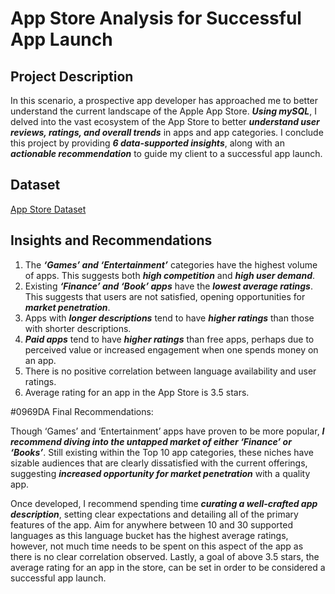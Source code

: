 # App Store Analysis for Successful App Launch


## Project Description

In this scenario, a prospective app developer has approached me to better understand the current landscape of the Apple App Store. ***Using mySQL***, I delved into the vast ecosystem of the App Store to better ***understand user reviews, ratings, and overall trends*** in apps and app categories. I conclude this project by providing ***6 data-supported insights***, along with an ***actionable recommendation*** to guide my client to a successful app launch. 




## Dataset

[App Store Dataset](https://drive.google.com/drive/folders/14O9xB8N1gXN_67ouphImQkvpzyitmTfR)




## Insights and Recommendations

1) The ***‘Games’ and ‘Entertainment’*** categories have the highest volume of apps. This suggests both ***high competition*** and ***high user demand***. 
2) Existing ***‘Finance’ and ‘Book’ apps*** have the ***lowest average ratings***. This suggests that users are not satisfied, opening opportunities for ***market penetration***. 
3) Apps with ***longer descriptions*** tend to have ***higher ratings*** than those with shorter descriptions. 
4) ***Paid apps*** tend to have ***higher ratings*** than free apps, perhaps due to perceived value or increased engagement when one spends money on an app. 
5) There is no positive correlation between language availability and user ratings.
6) Average rating for an app in the App Store is 3.5 stars. 


#0969DA Final Recommendations:

Though ‘Games’ and ‘Entertainment’ apps have proven to be more popular, ***I recommend diving into the untapped market of either ‘Finance’ or ‘Books’***. Still existing within the Top 10 app categories, these niches have sizable audiences that are clearly dissatisfied with the current offerings, suggesting ***increased opportunity for market penetration*** with a quality app. 

Once developed, I recommend spending time ***curating a well-crafted app description***, setting clear expectations and detailing all of the primary features of the app. Aim for anywhere between 10 and 30 supported languages as this language bucket has the highest average ratings, however, not much time needs to be spent on this aspect of the app as there is no clear correlation observed. Lastly, a goal of above 3.5 stars, the average rating for an app in the store, can be set in order to be considered a successful app launch.



